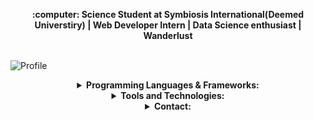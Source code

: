 <p align="center">
    <strong> :computer: Science Student at Symbiosis International(Deemed Universtiry) | Web Developer Intern | Data Science enthusiast | Wanderlust</strong><br><br></p>
</p align = "center"><img src="https://github-readme-stats.vercel.app/api?username=sauravsomxz&show_icons=true&hide_border=true" alt="Profile"/></p>

<details align="center">
    <summary align="center"><strong>Programming Languages & Frameworks:</strong></summary>
     <table align="center">
         <tr align="center">
             <td  align = "center"><img src="https://i.ibb.co/Z243jtW/java.png" alt="java" border="0"><br>Java</td>
             <td  align = "center"><img src="https://i.ibb.co/sqwPMvX/python.png" alt="python" border="0"><br>Python</td>
             <td  align = "center"><img src="https://img.icons8.com/color/24/000000/html-5.png"/><br>HTML</td>
             <td  align = "center"><img src="https://img.icons8.com/color/24/000000/css3.png"/><br>CSS</td>
             <td align = "center"><img src="https://img.icons8.com/color/30/000000/bootstrap.png"/><br>Bootstrap4</td>
          <td  align = "center"><img src="https://img.icons8.com/color/24/000000/javascript.png"/><br>JavaScript</td>
             <td  align = "center"><img src="https://img.icons8.com/ios-filled/24/000000/mysql-logo.png"/><br>SQL</td>
         </tr>
    </table>
         <p align="center"><img src="https://github-readme-stats.vercel.app/api/top-langs/?username=sauravsomxz" alt="Languages"/></p>
 </details>
 <details align="center">
    <summary align="center"><strong>Tools and Technologies:</strong></summary>
     <table align="center">
         <tr align="center">
             <td  align = "center"><img src="https://i.ibb.co/r2GsFdp/jupyter.png" alt="jupyter" border="0"/><br>Jupyter Notebook</td>
             <td  align = "center"><img src="https://img.icons8.com/color/24/000000/git.png"/><br>Git</td>
             <td  align = "center"><img src="https://img.icons8.com/ios-glyphs/24/000000/github.png"/><br>GitHub</td>
             <td  align = "center"><img src="https://img.icons8.com/fluent/24/000000/database.png"/><br>Big Data Analytics</td>
             <td align = "center"><img src="https://img.icons8.com/cute-clipart/64/000000/android.png"/><br>Android</td>
             <td align = "center"><img src="https://img.icons8.com/ios-filled/50/000000/science-application.png"/><br>Data Science</td>
         </tr>
     </table>
</details>
<details align="center">
    <summary align="center"><strong>Contact:</strong></summary>
     <table align="center">
         <tr align="center">
             <td  align = "center"><a href="mailto:saurav.maharana07@gmail.com"><img src="https://img.icons8.com/color/24/000000/email-sign.png"/><br>Email</a></td>
             <td  align = "center"><a href="https://www.linkedin.com/in/sourav-ranjan-maharana/"><img src="https://img.icons8.com/color/24/000000/linkedin.png"/><br>LinkedIn</a></td>
             <td  align = "center"><a href="https://www.instagram.com/oldschoolboy17/?hl=en"><img src="https://img.icons8.com/fluent/24/000000/instagram-new.png"/><br>Instagram</a></td>
     </tr>
    </table>
 </details>
